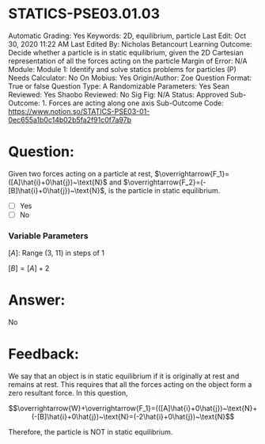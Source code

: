 # STATICS-PSE03.01.03

Automatic Grading: Yes
Keywords: 2D, equilibrium, particle
Last Edit: Oct 30, 2020 11:22 AM
Last Edited By: Nicholas Betancourt
Learning Outcome: Decide whether a particle is in static equilibrium, given the 2D Cartesian representation of all the forces acting on the particle
Margin of Error: N/A
Module: Module 1: Identify and solve statics problems for particles (P)
Needs Calculator: No
On Mobius: Yes
Origin/Author: Zoe
Question Format: True or false
Question Type: A
Randomizable Parameters: Yes
Sean Reviewed: Yes
Shaobo Reviewed: No
Sig Fig: N/A
Status: Approved
Sub-Outcome: 1. Forces are acting along one axis
Sub-Outcome Code: https://www.notion.so/STATICS-PSE03-01-0ec655a1b0c14b02b5fa2f91c0f7a97b

# Question:

Given two forces acting on a particle at rest, $\overrightarrow{F_1}=([A]\hat{i}+0\hat{j})~\text{N}$ and $\overrightarrow{F_2}=(-[B]\hat{i}+0\hat{j})~\text{N}$, is the particle in static equilibrium.

- [ ]  Yes
- [ ]  No

### Variable Parameters

$[A]:$ Range (3, 11) in steps of 1

$[B]=[A]+2$

# Answer:

No

# Feedback:

We say that an object is in static equilibrium if it is originally at rest and remains at rest. This requires that all the forces acting on the object form a zero resultant force. In this question, 

$$\overrightarrow{W}+\overrightarrow{F_1}=(([A]\hat{i}+0\hat{j})~\text{N}+(-[B]\hat{i}+0\hat{j})~\text{N}=(-2\hat{i}+0\hat{j})~\text{N}$$

Therefore, the particle is NOT in static equilibrium.
